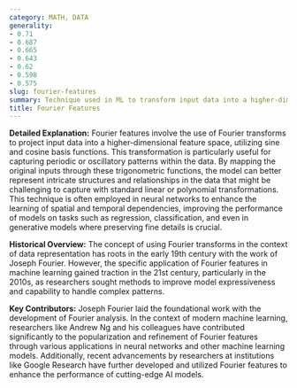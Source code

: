 ```yaml
---
category: MATH, DATA
generality:
- 0.71
- 0.687
- 0.665
- 0.643
- 0.62
- 0.598
- 0.575
slug: fourier-features
summary: Technique used in ML to transform input data into a higher-dimensional space using sine and cosine functions, which can help models learn more complex patterns.
title: Fourier Features
---
```


**Detailed Explanation:** Fourier features involve the use of Fourier transforms to project input data into a higher-dimensional feature space, utilizing sine and cosine basis functions. This transformation is particularly useful for capturing periodic or oscillatory patterns within the data. By mapping the original inputs through these trigonometric functions, the model can better represent intricate structures and relationships in the data that might be challenging to capture with standard linear or polynomial transformations. This technique is often employed in neural networks to enhance the learning of spatial and temporal dependencies, improving the performance of models on tasks such as regression, classification, and even in generative models where preserving fine details is crucial.

**Historical Overview:** The concept of using Fourier transforms in the context of data representation has roots in the early 19th century with the work of Joseph Fourier. However, the specific application of Fourier features in machine learning gained traction in the 21st century, particularly in the 2010s, as researchers sought methods to improve model expressiveness and capability to handle complex patterns.

**Key Contributors:** Joseph Fourier laid the foundational work with the development of Fourier analysis. In the context of modern machine learning, researchers like Andrew Ng and his colleagues have contributed significantly to the popularization and refinement of Fourier features through various applications in neural networks and other machine learning models. Additionally, recent advancements by researchers at institutions like Google Research have further developed and utilized Fourier features to enhance the performance of cutting-edge AI models.